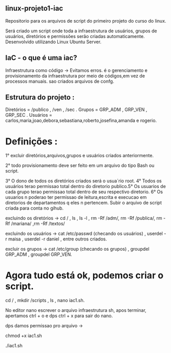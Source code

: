 ## linux-projeto1-iac
Repositorio para os arquivos de script do primeiro projeto do curso do linux.

Será criado um script onde toda a infraestrutura de usuários, grupos de usuários, diretórios e permissões serão criadas automaticamente. Desenvolvido utilizando Linux Ubuntu Server.

## IaC - o que é uma iac?
Infraestrutura como código → Evitamos erros. é o gerenciamento e provisionamento da infraestrutura por meio de códigos,em vez de processos manuais. sao criados arquivos de confg.

## Estrutura do projeto :
Diretórios = /publico  , /ven , /sec . 
Grupos = GRP_ADM , GRP_VEN , GRP_SEC . 
Usuários = carlos,maria,joao,debora,sebastiana,roberto,josefina,amanda e rogerio.

# Definições : 
1° excluir diretórios,arquivos,grupos e usuários criados anteriormente. 

2° todo provisionamento deve ser feito em um arquivo do tipo Bash ou script. 

3° O dono de todos os diretórios criados será o usua´rio root. 4° Todos os usuários terao permissao total dentro do diretorio publico.5° Os usuarios de cada grupo terao permissao total dentro de seu respectivo diretorio. 6° Os usuarios n poderao ter permissao de leitura,escrita e execucao em diretorios de departamentos q eles n pertencem. Subir o arquivo de script criada para conta no gihub.

excluindo os diretórios → 
cd / , ls , ls -l , rm -Rf /adm/, rm -Rf /publica/, rm -Rf /mariana/ ,rm -Rf /textos/

excluindo os usuários → 
cat /etc/passwd (checando os usuários) , userdel -r maisa , userdel -r daniel , entre outros criados.

excluir os grupos → 
cat /etc/group (checando os grupos) , groupdel GRP_ADM , groupdel GRP_VEN.

# Agora tudo está ok, podemos criar o script.

cd / , mkdir /scripts , ls , nano iac1.sh. 

No editor nano escrever o arquivo infraestrutura sh, apos terminar, apertamos ctrl + o e dps ctrl + x para sair do nano.

dps damos permissao pro arquivo →

chmod +x iac1.sh

./iac1.sh
